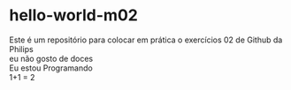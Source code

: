 # hello-world-m02
Este é um repositório para colocar em prática o exercícios 02 de Github da Philips
<br />eu não gosto de doces<br />
Eu estou Programando<br />
1+1 = 2